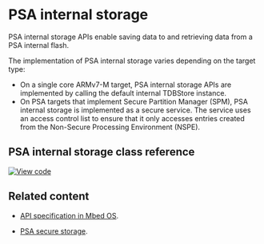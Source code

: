 # PSA internal storage

PSA internal storage APIs enable saving data to and retrieving data from a PSA internal flash.

The implementation of PSA internal storage varies depending on the target type:

* On a single core ARMv7-M target, PSA internal storage APIs are implemented by calling the default internal TDBStore instance.
* On PSA targets that implement Secure Partition Manager (SPM), PSA internal storage is implemented as a secure service. The service uses an access control list to ensure that it only accesses entries created from the Non-Secure Processing Environment (NSPE).

## PSA internal storage class reference

[![View code](https://www.mbed.com/embed/?type=library)](https://os.mbed.com/docs/v5.15/mbed-os-api-doxy/psa__prot__internal__storage_8h.html)

## Related content

* [API specification in Mbed OS](../apis/storage.html).

* [PSA secure storage](https://pages.arm.com/PSA-APIs).
